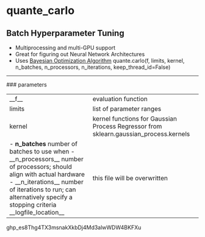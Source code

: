 # quante_carlo
## Batch Hyperparameter Tuning
- Multiprocessing and multi-GPU support
- Great for figuring out Neural Network Architectures
- Uses <a href="https://hal.science/hal-00732512v2/document">Bayesian Optimization Algorithm</a>
quante.carlo(f, limits, kernel, n_batches, n_processors, n_iterations, keep_thread_id=False)
<hr>
### parameters
<table>
   <tr>
      <td>  __f__ </td><td>evaluation function</td>
   </tr>
   <tr>
      <td>limits</td><td>list of parameter ranges</td>
   </tr>
   <tr>
      <td>kernel </td><td> kernel functions for Gaussian Process Regressor from sklearn.gaussian_process.kernels</td>
   </tr>
   <tr>
      <td>
- <b>n_batches</b>  number of batches to use when
- __n_processors__ number of processors; should align with actual hardware
- __n_iterations__ number of iterations to run; can alternatively specify a stopping criteria
    __logfile_location__
      </td>
      <td>
         this file will be overwritten
      </td>
   </tr>
</table>





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
